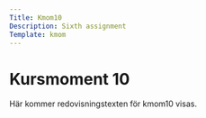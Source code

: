 ```yaml
---
Title: Kmom10
Description: Sixth assignment
Template: kmom
---
```


Kursmoment 10
======

Här kommer redovisningstexten för kmom10 visas.
